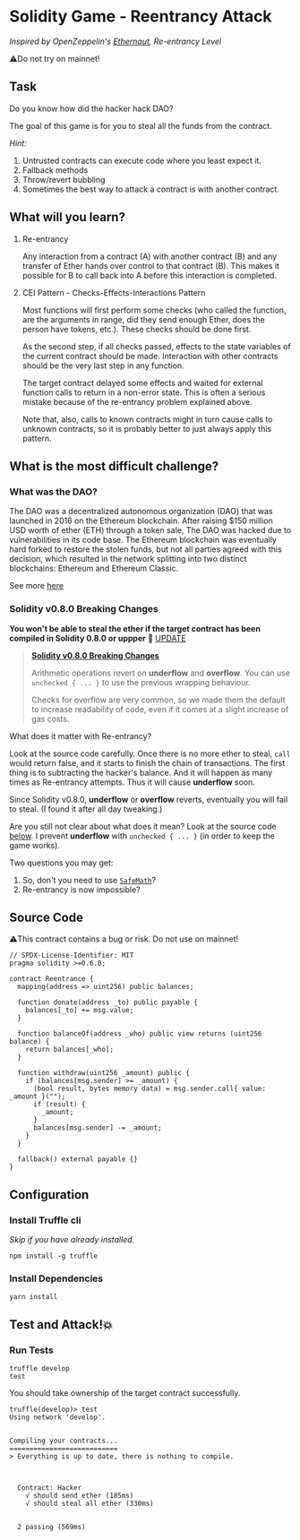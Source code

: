 # Solidity Game - Reentrancy Attack

_Inspired by OpenZeppelin's [Ethernaut](https://ethernaut.openzeppelin.com), Re-entrancy Level_

⚠️Do not try on mainnet!

## Task

Do you know how did the hacker hack DAO?

The goal of this game is for you to steal all the funds from the contract.

_Hint:_

1. Untrusted contracts can execute code where you least expect it.
2. Fallback methods
3. Throw/revert bubbling
4. Sometimes the best way to attack a contract is with another contract.

## What will you learn?

1. Re-entrancy
   
   Any interaction from a contract (A) with another contract (B) and any transfer of Ether hands over control to that contract (B). This makes it possible for B to call back into A before this interaction is completed.

2. CEI Pattern - Checks-Effects-Interactions Pattern
   
   Most functions will first perform some checks (who called the function, are the arguments in range, did they send enough Ether, does the person have tokens, etc.). These checks should be done first.

   As the second step, if all checks passed, effects to the state variables of the current contract should be made. Interaction with other contracts should be the very last step in any function.

   The target contract delayed some effects and waited for external function calls to return in a non-error state. This is often a serious mistake because of the re-entrancy problem explained above.

   Note that, also, calls to known contracts might in turn cause calls to unknown contracts, so it is probably better to just always apply this pattern.

## What is the most difficult challenge?

### What was the DAO?

The DAO was a decentralized autonomous organization (DAO) that was launched in 2016 on the Ethereum blockchain. After raising $150 million USD worth of ether (ETH) through a token sale, The DAO was hacked due to vulnerabilities in its code base. The Ethereum blockchain was eventually hard forked to restore the stolen funds, but not all parties agreed with this decision, which resulted in the network splitting into two distinct blockchains: Ethereum and Ethereum Classic.

See more [here](https://www.gemini.com/cryptopedia/the-dao-hack-makerdao)

### Solidity v0.8.0 Breaking Changes

**You won't be able to steal the ether if the target contract has been compiled in Solidity 0.8.0 or uppper** 🤔 [UPDATE](https://github.com/maAPPsDEV/reentrancy-attack/tree/0.8.0)

> [**Solidity v0.8.0 Breaking Changes**](https://docs.soliditylang.org/en/v0.8.5/080-breaking-changes.html?highlight=underflow#silent-changes-of-the-semantics)
>
> Arithmetic operations revert on **underflow** and **overflow**. You can use `unchecked { ... }` to use the previous wrapping behaviour.
>
> Checks for overflow are very common, so we made them the default to increase readability of code, even if it comes at a slight increase of gas costs.

What does it matter with Re-entrancy?

Look at the source code carefully.
Once there is no more ether to steal, `call` would return false, and it starts to finish the chain of transactions.
The first thing is to subtracting the hacker's balance. And it will happen as many times as Re-entrancy attempts. Thus it will cause **underflow** soon.

Since Solidity v0.8.0, **underflow** or **overflow** reverts, eventually you will fail to steal. (I found it after all day tweaking.)

Are you still not clear about what does it mean? Look at the source code [below](https://github.com/maAPPsDEV/reentrancy-attack/tree/0.8.0#source-code). I prevent **underflow** with `unchecked { ... }` (in order to keep the game works).

Two questions you may get:

   1. So, don't you need to use [`SafeMath`](https://github.com/OpenZeppelin/openzeppelin-contracts/blob/master/contracts/utils/math/SafeMath.sol)?
   2. Re-entrancy is now impossible?


## Source Code

⚠️This contract contains a bug or risk. Do not use on mainnet!

```solidity
// SPDX-License-Identifier: MIT
pragma solidity >=0.6.0;

contract Reentrance {
  mapping(address => uint256) public balances;

  function donate(address _to) public payable {
    balances[_to] += msg.value;
  }

  function balanceOf(address _who) public view returns (uint256 balance) {
    return balances[_who];
  }

  function withdraw(uint256 _amount) public {
    if (balances[msg.sender] >= _amount) {
      (bool result, bytes memory data) = msg.sender.call{ value: _amount }("");
      if (result) {
        _amount;
      }
      balances[msg.sender] -= _amount;
    }
  }

  fallback() external payable {}
}

```

## Configuration

### Install Truffle cli

_Skip if you have already installed._

```
npm install -g truffle
```

### Install Dependencies

```
yarn install
```

## Test and Attack!💥

### Run Tests

```
truffle develop
test
```

You should take ownership of the target contract successfully.

```
truffle(develop)> test
Using network 'develop'.


Compiling your contracts...
===========================
> Everything is up to date, there is nothing to compile.



  Contract: Hacker
    √ should send ether (185ms)
    √ should steal all ether (330ms)


  2 passing (569ms)

```
